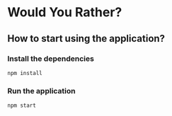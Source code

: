 # Would You Rather?

## How to start using the application?

### Install the dependencies

`npm install`

### Run the application

`npm start`
